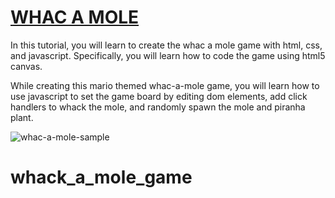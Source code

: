 # [WHAC A MOLE](https://youtu.be/ej8SatOj3V4)

In this tutorial, you will learn to create the whac a mole game with html, css, and javascript. Specifically, you will learn how to code the game using html5 canvas.

While creating this mario themed whac-a-mole game, you will learn how to use javascript to set the game board by editing dom elements, add click handlers to whack the mole, and randomly spawn the mole and piranha plant.

![whac-a-mole-sample](https://user-images.githubusercontent.com/78777681/221445356-31d1e159-9e71-43cb-8d38-a6988b81051d.png)

# whack_a_mole_game
